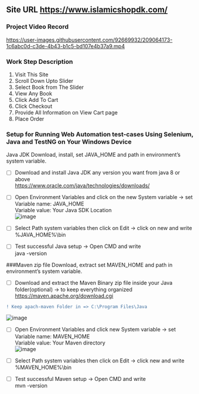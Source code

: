  
## Site URL https://www.islamicshopdk.com/
### Project Video Record
https://user-images.githubusercontent.com/92669932/209064173-1c6abc0d-c3de-4b43-b1c5-bd107e4b37a9.mp4    
### Work Step Description   
1. Visit This Site   
2. Scroll Down Upto Slider    
3. Select Book from The Slider   
4. View Any Book   
5. Click Add To Cart  
6. Click Checkout   
7. Provide All Information on View Cart page  
8. Place Order  

### Setup for Running Web Automation test-cases Using Selenium, Java and TestNG on Your Windows Device   

Java JDK Download, install, set JAVA_HOME and path in environment’s system variable.  
- [ ]  Download and install Java JDK any version you want from java 8 or above    
https://www.oracle.com/java/technologies/downloads/     

- [ ]  Open Environment Variables and click on the new System variable → set     
Variable name: JAVA_HOME   
Variable value: Your Java SDK Location   
![image](https://user-images.githubusercontent.com/92669932/209069219-6db58804-46a7-405f-9627-6b2717386ca6.png)   

- [ ]  Select Path system variables then click on Edit → click on new and write     
%JAVA_HOME%\bin
- [ ]  Test successful Java setup → Open CMD and write    
java -version  

###Maven zip file Download, extract set  MAVEN_HOME and path in environment’s system variable.      
- [ ]  Download and extract the Maven Binary zip file inside your Java folder(optional) → to keep everything organized    
https://maven.apache.org/download.cgi   

```diff
! Keep apach-maven Folder in => C:\Program Files\Java
```
   
 ![image](https://user-images.githubusercontent.com/92669932/209069763-b2952b3c-3af1-4d64-9874-11846d8d01c0.png)     
 - [ ]  Open Environment Variables and click new System variable → set    
Variable name: MAVEN_HOME    
Variable value: Your Maven directory     
![image](https://user-images.githubusercontent.com/92669932/209069897-99f65bc9-e0ff-46d3-854b-2cd8541e8751.png)     
- [ ]  Select Path system variables then click on Edit → click new and write      
%MAVEN_HOME%\bin     
- [ ]  Test successful Maven setup → Open CMD and write       
mvn -version      




